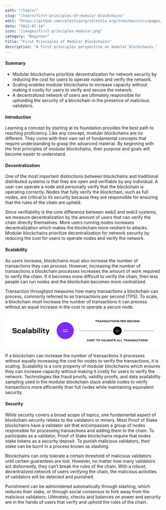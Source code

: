```yaml
---
path: "/learn/"
slug: "/learn/first-principles-of-modular-blockchains"
edit: "https://github.com/celestiaorg/celestia.org/tree/main/src/pages/markdown-pages/learn/first-principles-of-modular-blockchains.md"
date: "2022-07-14"
icon: "/images/first-principles-modular.png"
category: "Beginner"
title: "First Principles of Modular Blockchains"
description: "A first principles perspective on modular blockchains."
---
```


<head>
  <meta name="twitter:card" content="summary_large_image">
  <meta name="twitter:site" content="@CelestiaOrg">
  <meta name="twitter:creator" content="@likebeckett">
  <meta name="twitter:title" content="First Principles of Modular Blockchains">
  <meta name="twitter:description" content="By beginning with the first principles of modular blockchains, their purpose and goals will become easier to understand.">
  <meta name="twitter:image" content="https://raw.githubusercontent.com/celestiaorg/celestia.org/main/src/pages/markdown-pages/learn/images/Learn_Modular_Twitter_Card%201.png">
<head/>

#### Summary 
* Modular blockchains prioritize decentralization for network security by reducing the cost for users to operate nodes and verify the network.
* Scaling enables modular blockchains to increase capacity without making it costly for users to verify and secure the network. 
* A decentralized network of users are ultimately responsible for upholding the security of a blockchain in the presence of malicious validators.

#### Introduction
Learning a concept by starting at its foundation provides the best path to reaching proficiency. Like any concept, modular blockchains are no different. They come with their own set of fundamental concepts that require understanding to grasp the advanced material. By beginning with the first principles of modular blockchains, their purpose and goals will become easier to understand.

#### Decentralization
One of the most important distinctions between blockchains and traditional distributed systems is that they are open and verifiable by any individual. A user can operate a node and personally verify that the blockchain is operating correctly. Nodes that fully verify the blockchain, such as full nodes, are critical to its security because they are responsible for ensuring that the rules of the chain are upheld. 

Since verifiability is the core difference between web2 and web3 systems, we measure decentralization by the amount of users that can verify the chain directly themselves. More users running nodes increases decentralization which makes the blockchain more resilient to attacks. Modular blockchains prioritize decentralization for network security by reducing the cost for users to operate nodes and verify the network.

#### Scalability 
As users increase, blockchains must also increase the number of transactions they can process.  However, increasing the number of transactions a blockchain processes increases the amount of work required to verify the chain. If it becomes more difficult to verify the chain, then less people can run nodes and the blockchain becomes more centralized.

Transaction throughput measures how many transactions a blockchain can process, commonly referred to as transactions per second (TPS). To scale, a blockchain must increase the number of transactions it can process without an equal increase in the cost to operate a secure node. 

![GATSBY_EMPTY_ALT](./images/article-5-image-1.png)

If a blockchain can increase the number of transactions it processes without equally increasing the cost for nodes to verify the transactions, it is scaling. Scalability is a core property of modular blockchains which ensures they can increase capacity without making it costly for users to verify the network. Technologies like fraud proofs, validity proofs, and data availability sampling used in the modular blockchain stack enable nodes to verify transactions more efficiently than full nodes while maintaining equivalent security.

#### Security
While security covers a broad scope of topics, one fundamental aspect of blockchain security relates to the validators or miners. Most Proof of Stake blockchains have a validator set that encompasses a group of nodes responsible for processing transactions and adding them to the chain.
To participate as a validator, Proof of Stake blockchains require that nodes stake tokens as a security deposit. To punish malicious validators, their stake can be burnt in a process known as slashing. 

Blockchains can only tolerate a certain threshold of malicious validators until certain guarantees are lost. However, no matter how many validators act dishonestly, they can’t break the rules of the chain. With a robust, decentralized network of users verifying the chain, the malicious activities of validators will be detected and punished.

Punishment can be administered automatically through slashing, which reduces their stake, or through social consensus to fork away from the malicious validators. Ultimately, checks and balances on power and security are in the hands of users that verify and uphold the rules of the chain.
